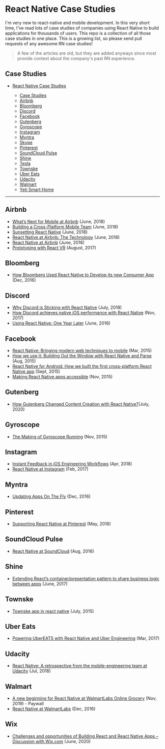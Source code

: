 # React Native Case Studies

I'm very new to react-native and mobile development. In this very short time, I've read lots of case studies of companies using React Native to build applications for thousands of users. This repo is a collection of all those case studies in one place. This is a growing list, so please send pull requests of any awesome RN case studies!

> A few of the articles are old, but they are added anyways since most provide context about the company's past RN experience.

## Case Studies

- [React Native Case Studies](#react-native-case-studies)

  - [Case Studies](#case-studies)
  - [Airbnb](#airbnb)
  - [Bloomberg](#bloomberg)
  - [Discord](#discord)
  - [Facebook](#facebook)
  - [Gutenberg](#gutenberg)
  - [Gyroscope](#gyroscope)
  - [Instagram](#instagram)
  - [Myntra](#myntra)
  - [Skype](#skype)
  - [Pinterest](#pinterest)
  - [SoundCloud Pulse](#soundcloud-pulse)
  - [Shine](#shine)
  - [Tesla](#tesla)
  - [Townske](#townske)
  - [Uber Eats](#uber-eats)
  - [Udacity](#udacity)
  - [Walmart](#walmart)
  - [Yeti Smart Home](#yeti-smart-home)

---

## Airbnb

- [What’s Next for Mobile at Airbnb](https://medium.com/airbnb-engineering/whats-next-for-mobile-at-airbnb-5e71618576ab) (June, 2018)
- [Building a Cross-Platform Mobile Team](https://medium.com/airbnb-engineering/building-a-cross-platform-mobile-team-3e1837b40a88) (June, 2018)
- [Sunsetting React Native](https://medium.com/airbnb-engineering/sunsetting-react-native-1868ba28e30a) (June, 2018)
- [React Native at Airbnb: The Technology](https://medium.com/airbnb-engineering/react-native-at-airbnb-the-technology-dafd0b43838) (June, 2018)
- [React Native at Airbnb](https://medium.com/airbnb-engineering/react-native-at-airbnb-f95aa460be1c) (June, 2018)
- [Prototyping with React VR](https://medium.com/airbnb-engineering/prototyping-with-react-vr-4d5ab91b6f5a) (August, 2017)

## Bloomberg

- [How Bloomberg Used React Native to Develop its new Consumer App](https://www.techatbloomberg.com/blog/bloomberg-used-react-native-develop-new-consumer-app/) (Dec, 2016)

## Discord

- [Why Discord is Sticking with React Native](https://blog.discord.com/why-discord-is-sticking-with-react-native-ccc34be0d427) (July, 2018)
- [How Discord achieves native iOS performance with React Native](https://blog.discord.com/how-discord-achieves-native-ios-performance-with-react-native-390c84dcd502) (Nov, 2017)
- [Using React Native: One Year Later](https://blog.discord.com/using-react-native-one-year-later-91fd5e949933) (June, 2016)

## Facebook

- [React Native: Bringing modern web techniques to mobile](https://engineering.fb.com/android/react-native-bringing-modern-web-techniques-to-mobile/) (Mar, 2015)
- [How we use it: Building Out the Window with React Native and Parse](https://engineering.fb.com/web/how-we-use-it-building-out-the-window-with-react-native-and-parse/) (Aug, 2015)
- [React Native for Android: How we built the first cross-platform React Native app](https://engineering.fb.com/developer-tools/react-native-for-android-how-we-built-the-first-cross-platform-react-native-app/) (Sept, 2015)
- [Making React Native apps accessible](https://engineering.fb.com/android/making-react-native-apps-accessible/) (Nov, 2015)

## Gutenberg

- [How Gutenberg Changed Content Creation with React Native?](https://callstack.com/blog/react-native-in-gutenberg/)(July, 2020)

## Gyroscope

- [The Making of Gyroscope Running](https://blog.gyrosco.pe/the-making-of-gyroscope-running-a4ad10acc0d0) (Nov, 2015)

## Instagram

- [Instant Feedback in iOS Engineering Workflows](https://instagram-engineering.com/instant-feedback-in-ios-engineering-workflows-c3f6508c76c8) (Apr, 2018)
- [React Native at Instagram](https://instagram-engineering.com/react-native-at-instagram-dd828a9a90c7) (Feb, 2017)

## Myntra

- [Updating Apps On The Fly](https://medium.com/myntra-engineering/updating-apps-on-the-fly-aab40c26fac2) (Dec, 2016)

## Pinterest

- [Supporting React Native at Pinterest](https://medium.com/pinterest-engineering/supporting-react-native-at-pinterest-f8c2233f90e6) (May, 2018)

## SoundCloud Pulse

- [React Native at SoundCloud](https://developers.soundcloud.com/blog/react-native-at-soundcloud) (Aug, 2016)

## Shine

- [Extending React’s container/presentation pattern to share business logic between apps](https://shinesolutions.com/2017/06/14/extending-reacts-containerpresentation-pattern-to-share-business-logic-between-apps/) (June, 2017)

## Townske

- [Townske app in react native](https://hackernoon.com/townske-app-in-react-native-6ad557de7a7c) (July, 2015)

## Uber Eats

- [Powering UberEATS with React Native and Uber Engineering](https://eng.uber.com/ubereats-react-native/) (Mar, 2017)

## Udacity

- [React Native: A retrospective from the mobile-engineering team at Udacity](https://engineering.udacity.com/react-native-a-retrospective-from-the-mobile-engineering-team-at-udacity-89975d6a8102) (Jul, 2018)

## Walmart

- [A new beginning for React Native at WalmartLabs Online Grocery](https://medium.com/walmartglobaltech/a-new-beginning-for-react-native-at-walmartlabs-online-grocery-c30b27db57d3) (Nov, 2019) - Paywall
- [React Native at WalmartLabs](https://medium.com/walmartglobaltech/react-native-at-walmartlabs-cdd140589560) (Dec, 2016)

## Wix

- [Challenges and opportunities of Building React and React Native Apps – Discussion with Wix.com](https://callstack.com/blog/challenges-and-opportunities-of-building-react-and-react-native-apps/) (June, 2020)
